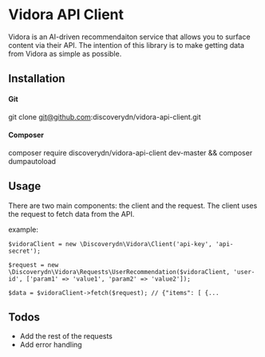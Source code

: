 # Vidora API Client

Vidora is an AI-driven recommendaiton service that allows you to surface content via their API. The intention of this library is to make getting data from Vidora as simple as possible.

## Installation

#### Git

git clone git@github.com:discoverydn/vidora-api-client.git

#### Composer

composer require discoverydn/vidora-api-client dev-master && composer dumpautoload

## Usage

There are two main components: the client and the request. The client uses the request to fetch data from the API.

example:

    $vidoraClient = new \Discoverydn\Vidora\Client('api-key', 'api-secret');
    
    $request = new \Discoverydn\Vidora\Requests\UserRecommendation($vidoraClient, 'user-id', ['param1' => 'value1', 'param2' => 'value2']);

    $data = $vidoraClient->fetch($request); // {"items": [ {...

## Todos

* Add the rest of the requests
* Add error handling


